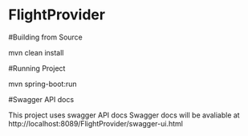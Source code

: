 # FlightProvider

#Building from Source

mvn clean install

#Running Project

mvn spring-boot:run

#Swagger API docs

This project uses swagger API docs
Swagger docs will be avaliable at http://localhost:8089/FlightProvider/swagger-ui.html

